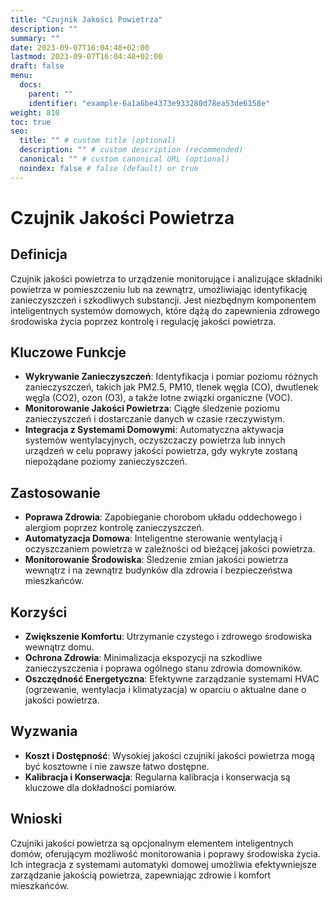 ```yaml
---
title: "Czujnik Jakości Powietrza"
description: ""
summary: ""
date: 2023-09-07T16:04:48+02:00
lastmod: 2023-09-07T16:04:48+02:00
draft: false
menu:
  docs:
    parent: ""
    identifier: "example-6a1a6be4373e933280d78ea53de6158e"
weight: 810
toc: true
seo:
  title: "" # custom title (optional)
  description: "" # custom description (recommended)
  canonical: "" # custom canonical URL (optional)
  noindex: false # false (default) or true
---
```


# Czujnik Jakości Powietrza

## Definicja

Czujnik jakości powietrza to urządzenie monitorujące i analizujące składniki powietrza w pomieszczeniu lub na zewnątrz, umożliwiając identyfikację zanieczyszczeń i szkodliwych substancji. Jest niezbędnym komponentem inteligentnych systemów domowych, które dążą do zapewnienia zdrowego środowiska życia poprzez kontrolę i regulację jakości powietrza.

## Kluczowe Funkcje

- **Wykrywanie Zanieczyszczeń**: Identyfikacja i pomiar poziomu różnych zanieczyszczeń, takich jak PM2.5, PM10, tlenek węgla (CO), dwutlenek węgla (CO2), ozon (O3), a także lotne związki organiczne (VOC).
- **Monitorowanie Jakości Powietrza**: Ciągłe śledzenie poziomu zanieczyszczeń i dostarczanie danych w czasie rzeczywistym.
- **Integracja z Systemami Domowymi**: Automatyczna aktywacja systemów wentylacyjnych, oczyszczaczy powietrza lub innych urządzeń w celu poprawy jakości powietrza, gdy wykryte zostaną niepożądane poziomy zanieczyszczeń.

## Zastosowanie

- **Poprawa Zdrowia**: Zapobieganie chorobom układu oddechowego i alergiom poprzez kontrolę zanieczyszczeń.
- **Automatyzacja Domowa**: Inteligentne sterowanie wentylacją i oczyszczaniem powietrza w zależności od bieżącej jakości powietrza.
- **Monitorowanie Środowiska**: Śledzenie zmian jakości powietrza wewnątrz i na zewnątrz budynków dla zdrowia i bezpieczeństwa mieszkańców.

## Korzyści

- **Zwiększenie Komfortu**: Utrzymanie czystego i zdrowego środowiska wewnątrz domu.
- **Ochrona Zdrowia**: Minimalizacja ekspozycji na szkodliwe zanieczyszczenia i poprawa ogólnego stanu zdrowia domowników.
- **Oszczędność Energetyczna**: Efektywne zarządzanie systemami HVAC (ogrzewanie, wentylacja i klimatyzacja) w oparciu o aktualne dane o jakości powietrza.

## Wyzwania

- **Koszt i Dostępność**: Wysokiej jakości czujniki jakości powietrza mogą być kosztowne i nie zawsze łatwo dostępne.
- **Kalibracja i Konserwacja**: Regularna kalibracja i konserwacja są kluczowe dla dokładności pomiarów.

## Wnioski

Czujniki jakości powietrza są opcjonalnym elementem inteligentnych domów, oferującym możliwość monitorowania i poprawy środowiska życia. Ich integracja z systemami automatyki domowej umożliwia efektywniejsze zarządzanie jakością powietrza, zapewniając zdrowie i komfort mieszkańców.
